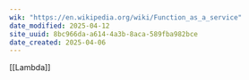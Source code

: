 ```yaml
---
wik: "https://en.wikipedia.org/wiki/Function_as_a_service"
date_modified: 2025-04-12
site_uuid: 8bc966da-a614-4a3b-8aca-589fba982bce
date_created: 2025-04-06
---
```


[[Lambda]]